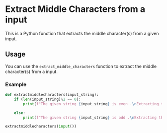 # Extract Middle Characters from a input

This is a Python function that extracts the middle character(s) from a given input.

## Usage

You can use the `extract_middle_characters` function to extract the middle character(s) from a input.

### Example

```python
def extractmiddlecharacters(input_string):
    if (len(input_string)%2 == 0):
        print(f"The given string {input_string} is even .\nExtracting the middle two characters : {input_string[(len(input_string)-1)//2:(len(input_string)+2)//2]}")

    else:
        print(f"The given string {input_string} is odd .\nExtracting the middle character : {input_string[(len(input_string)-1)//2:(len(input_string)+2)//2]}")

extractmiddlecharacters(input())

